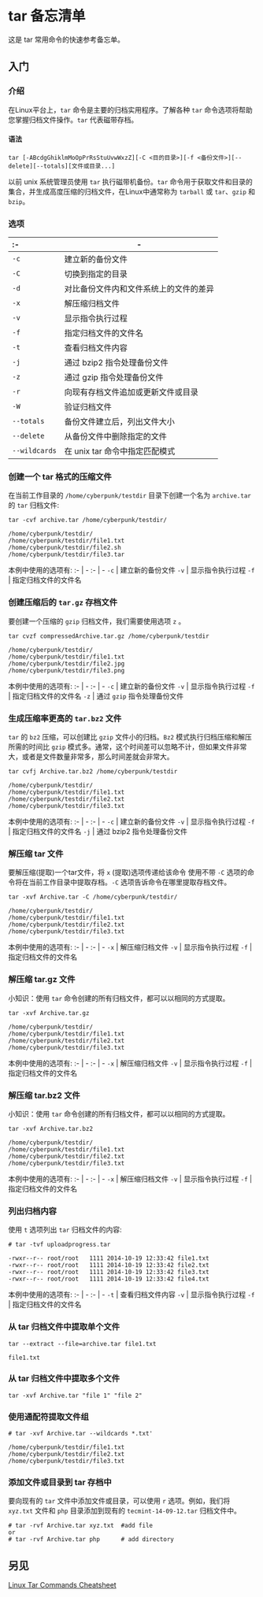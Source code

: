 
<!-- 
Source: https://github.com/jaywcjlove/reference/blob/main/docs/tar.md
Retrieved on: 2025-09-22
-->

tar 备忘清单
===

这是 tar 常用命令的快速参考备忘单。

入门
----

### 介绍

在Linux平台上，`tar` 命令是主要的归档实用程序。了解各种 `tar` 命令选项将帮助您掌握归档文件操作。`tar` 代表磁带存档。

#### 语法

```shell
tar [-ABcdgGhiklmMoOpPrRsStuUvwWxzZ][-C <目的目录>][-f <备份文件>][--delete][--totals][文件或目录...]
```
<!--rehype:className=wrap-text -->

以前 unix 系统管理员使用 `tar` 执行磁带机备份。`tar` 命令用于获取文件和目录的集合，并生成高度压缩的归档文件，在Linux中通常称为 `tarball` 或 `tar`、`gzip` 和 `bzip`。

### 选项

:- | -
:- | -
`-c` | 建立新的备份文件
`-C` | 切换到指定的目录
`-d` | 对比备份文件内和文件系统上的文件的差异
`-x` | 解压缩归档文件
`-v` | 显示指令执行过程
`-f` | 指定归档文件的文件名
`-t` | 查看归档文件内容
`-j` | 通过 bzip2 指令处理备份文件
`-z` | 通过 gzip 指令处理备份文件
`-r` | 向现有存档文件追加或更新文件或目录
`-W` | 验证归档文件
`--totals` | 备份文件建立后，列出文件大小
`--delete` | 从备份文件中删除指定的文件
`--wildcards` | 在 unix tar 命令中指定匹配模式

### 创建一个 tar 格式的压缩文件

在当前工作目录的 `/home/cyberpunk/testdir` 目录下创建一个名为 `archive.tar` 的 `tar` 归档文件:

```shell
tar -cvf archive.tar /home/cyberpunk/testdir/

/home/cyberpunk/testdir/
/home/cyberpunk/testdir/file1.txt
/home/cyberpunk/testdir/file2.sh
/home/cyberpunk/testdir/file3.tar
```

本例中使用的选项有:
:- | -
:- | -
`-c` | 建立新的备份文件
`-v` | 显示指令执行过程
`-f` | 指定归档文件的文件名

### 创建压缩后的 `tar.gz` 存档文件

要创建一个压缩的 `gzip` 归档文件，我们需要使用选项 `z` 。

```shell
tar cvzf compressedArchive.tar.gz /home/cyberpunk/testdir

/home/cyberpunk/testdir/
/home/cyberpunk/testdir/file1.txt
/home/cyberpunk/testdir/file2.jpg
/home/cyberpunk/testdir/file3.png
```

本例中使用的选项有:
:- | -
:- | -
`-c` | 建立新的备份文件
`-v` | 显示指令执行过程
`-f` | 指定归档文件的文件名
`-z` | 通过 `gzip` 指令处理备份文件

### 生成压缩率更高的 `tar.bz2` 文件

`tar` 的 `bz2` 压缩，可以创建比 `gzip` 文件小的归档。`Bz2` 模式执行归档压缩和解压所需的时间比 `gzip` 模式多。通常，这个时间差可以忽略不计，但如果文件非常大，或者是文件数量非常多，那么时间差就会非常大。

```shell
tar cvfj Archive.tar.bz2 /home/cyberpunk/testdir

/home/cyberpunk/testdir/
/home/cyberpunk/testdir/file1.txt
/home/cyberpunk/testdir/file2.txt
/home/cyberpunk/testdir/file3.txt
```

本例中使用的选项有:
:- | -
:- | -
`-c` | 建立新的备份文件
`-v` | 显示指令执行过程
`-f` | 指定归档文件的文件名
`-j` | 通过 bzip2 指令处理备份文件

### 解压缩 tar 文件

要解压缩(提取)一个tar文件，将 `x` (提取)选项传递给该命令
使用不带 `-C` 选项的命令将在当前工作目录中提取存档。`-C` 选项告诉命令在哪里提取存档文件。

```shell
tar -xvf Archive.tar -C /home/cyberpunk/testdir/

/home/cyberpunk/testdir/
/home/cyberpunk/testdir/file1.txt
/home/cyberpunk/testdir/file2.txt
/home/cyberpunk/testdir/file3.txt
```

本例中使用的选项有:
:- | -
:- | -
`-x` | 解压缩归档文件
`-v` | 显示指令执行过程
`-f` | 指定归档文件的文件名

### 解压缩 tar.gz 文件

小知识：使用 `tar` 命令创建的所有归档文件，都可以以相同的方式提取。

```shell
tar -xvf Archive.tar.gz

/home/cyberpunk/testdir/
/home/cyberpunk/testdir/file1.txt
/home/cyberpunk/testdir/file2.txt
/home/cyberpunk/testdir/file3.txt
```

本例中使用的选项有:
:- | -
:- | -
`-x` | 解压缩归档文件
`-v` | 显示指令执行过程
`-f` | 指定归档文件的文件名

### 解压缩 tar.bz2 文件

小知识：使用 `tar` 命令创建的所有归档文件，都可以以相同的方式提取。

```shell
tar -xvf Archive.tar.bz2

/home/cyberpunk/testdir/
/home/cyberpunk/testdir/file1.txt
/home/cyberpunk/testdir/file2.txt
/home/cyberpunk/testdir/file3.txt
```

本例中使用的选项有:
:- | -
:- | -
`-x` | 解压缩归档文件
`-v` | 显示指令执行过程
`-f` | 指定归档文件的文件名

### 列出归档内容
<!--rehype:wrap-class=col-span-1 row-span-2-->
使用 `t` 选项列出 `tar` 归档文件的内容:

```shell
# tar -tvf uploadprogress.tar

-rwxr--r-- root/root   1111 2014-10-19 12:33:42 file1.txt
-rwxr--r-- root/root   1111 2014-10-19 12:33:42 file2.txt
-rwxr--r-- root/root   1111 2014-10-19 12:33:42 file3.txt
-rwxr--r-- root/root   1111 2014-10-19 12:33:42 file4.txt
```

本例中使用的选项有:
:- | -
:- | -
`-t` | 查看归档文件内容
`-v` | 显示指令执行过程
`-f` | 指定归档文件的文件名

### 从 tar 归档文件中提取单个文件

```shell
tar --extract --file=archive.tar file1.txt

file1.txt
```

### 从 tar 归档文件中提取多个文件

```shell
tar -xvf Archive.tar "file 1" "file 2"
```

### 使用通配符提取文件组

```shell
# tar -xvf Archive.tar --wildcards *.txt'

/home/cyberpunk/testdir/file1.txt
/home/cyberpunk/testdir/file2.txt
/home/cyberpunk/testdir/file3.txt
```

### 添加文件或目录到 tar 存档中

要向现有的 `tar` 文件中添加文件或目录，可以使用 `r` 选项。例如，我们将 `xyz.txt` 文件和 `php` 目录添加到现有的 `tecmint-14-09-12.tar` 归档文件中。

```shell
# tar -rvf Archive.tar xyz.txt  #add file
or
# tar -rvf Archive.tar php      # add directory
```

另见
----

[Linux Tar Commands Cheatsheet](https://neverendingsecurity.wordpress.com/2015/04/13/linux-tar-commands-cheatsheet/)
